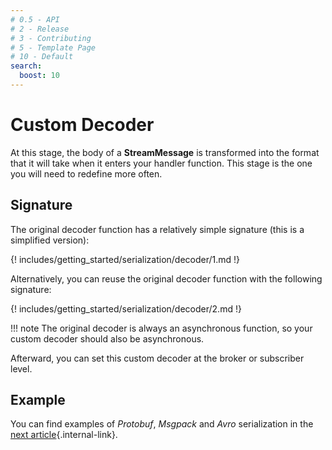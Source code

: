 ```yaml
---
# 0.5 - API
# 2 - Release
# 3 - Contributing
# 5 - Template Page
# 10 - Default
search:
  boost: 10
---
```


# Custom Decoder

At this stage, the body of a **StreamMessage** is transformed into the format that it will take when it enters your handler function. This stage is the one you will need to redefine more often.

## Signature

The original decoder function has a relatively simple signature (this is a simplified version):

{! includes/getting_started/serialization/decoder/1.md !}

Alternatively, you can reuse the original decoder function with the following signature:

{! includes/getting_started/serialization/decoder/2.md !}

!!! note
    The original decoder is always an asynchronous function, so your custom decoder should also be asynchronous.

Afterward, you can set this custom decoder at the broker or subscriber level.

## Example

You can find examples of *Protobuf*, *Msgpack* and *Avro* serialization in the [next article](./examples.md){.internal-link}.
